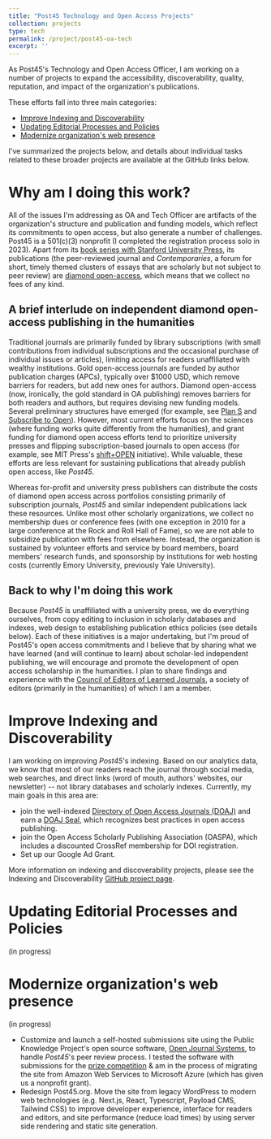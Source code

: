```yaml
---
title: "Post45 Technology and Open Access Projects"
collection: projects
type: tech
permalink: /project/post45-oa-tech
excerpt: ''
---
```


As Post45's Technology and Open Access Officer, I am working on a number of projects to expand the accessibility, discoverability, quality, reputation, and impact of the organization's publications.

These efforts fall into three main categories:
- [Improve Indexing and Discoverability](#improve-indexing-and-discoverability)
- [Updating Editorial Processes and Policies](#updating-editorial-processes-and-policies)
- [Modernize organization's web presence](#modernize-organizations-web-presence)

I've summarized the projects below, and details about individual tasks related to these broader projects are available at the GitHub links below. 

# Why am I doing this work? <!-- omit in toc -->

All of the issues I'm addressing as OA and Tech Officer are artifacts of the organization's structure and publication and funding models, which reflect its commitments to open access, but also generate a number of challenges. Post45 is a 501(c)(3) nonprofit (I completed the registration process solo in 2023). Apart from its [book series with Stanford University Press](https://www.sup.org/books/series/?series=POST*45), its publications (the peer-reviewed journal and *Contemporaries*, a forum for short, timely themed clusters of essays that are scholarly but not subject to peer review) are [diamond open-access](coalition-s.org/diamond-open-access), which means that we collect no fees of any kind.

## A brief interlude on independent diamond open-access publishing in the humanities

Traditional journals are primarily funded by library subscriptions (with small contributions from individual subscriptions and the occasional purchase of individual issues or articles), limiting access for readers unaffiliated with wealthy institutions. Gold open-access journals are funded by author publication charges (APCs), typically over $1000 USD, which remove barriers for readers, but add new ones for authors. Diamond open-access (now, ironically, the gold standard in OA publishing) removes barriers for both readers and authors, but requires devising new funding models. Several preliminary structures have emerged (for example, see [Plan S](https://www.coalition-s.org/why-plan-s/) and [Subscribe to Open](https://subscribetoopencommunity.org/)). However, most current efforts focus on the sciences (where funding works quite differently from the humanities), and grant funding for diamond open access efforts tend to prioritize university presses and flipping subscription-based journals to open access (for example, see MIT Press's [shift+OPEN](https://mitpress.mit.edu/shiftopen/) initiative). While valuable, these efforts are less relevant for sustaining publications that already publish open access, like *Post45*.

Whereas for-profit and university press publishers can distribute the costs of diamond open access across portfolios consisting primarily of subscription journals, *Post45* and similar independent publications lack these resources. Unlike most other scholarly organizations, we collect no membership dues or conference fees (with one exception in 2010 for a large conference at the Rock and Roll Hall of Fame), so we are not able to subsidize publication with fees from elsewhere. Instead, the organization is sustained by volunteer efforts and service by board members, board members' research funds, and sponsorship by institutions for web hosting costs (currently Emory University, previously Yale University).

## Back to why I'm doing this work

Because *Post45* is unaffiliated with a university press, we do everything ourselves, from copy editing to inclusion in scholarly databases and indexes, web design to establishing publication ethics policies (see details below). Each of these initiatives is a major undertaking, but I'm proud of Post45's open access commitments and I believe that by sharing what we have learned (and will continue to learn) about scholar-led independent publishing, we will encourage and promote the development of open access scholarship in the humanities. I plan to share findings and experience with the [Council of Editors of Learned Journals](celj.org), a society of editors (primarily in the humanities) of which I am a member.


# Improve Indexing and Discoverability

I am working on improving *Post45*'s indexing. Based on our analytics data, we know that most of our readers reach the journal through social media, web searches, and direct links (word of mouth, authors' websites, our newsletter) -- not library databases and scholarly indexes. Currently, my main goals in this area are:
- join the well-indexed [Directory of Open Access Journals (DOAJ)](doaj.org/) and earn a [DOAJ Seal](doaj.org/apply/seal), which recognizes best practices in open access publishing.
- join the Open Access Scholarly Publishing Association (OASPA), which includes a discounted CrossRef membership for DOI registration.
- Set up our Google Ad Grant.

More information on indexing and discoverability projects, please see the Indexing and Discoverability [GitHub project page](https://github.com/orgs/Post45-Journal/projects/3/views/2).

# Updating Editorial Processes and Policies
(in progress)

# Modernize organization's web presence
(in progress)

- Customize and launch a self-hosted submissions site using the Public Knowledge Project's open source software, [Open Journal Systems](https://pkp.sfu.ca/software/ojs/), to handle *Post45*'s peer review process. I tested the software with submissions for the [prize competition](projects/post45-prizes/) & am in the process of migrating the site from Amazon Web Services to Microsoft Azure (which has given us a nonprofit grant).
- Redesign Post45.org. Move the site from legacy WordPress to modern web technologies (e.g. Next.js, React, Typescript, Payload CMS, Tailwind CSS) to improve developer experience, interface for readers and editors, and site performance (reduce load times) by using server side rendering and static site generation.